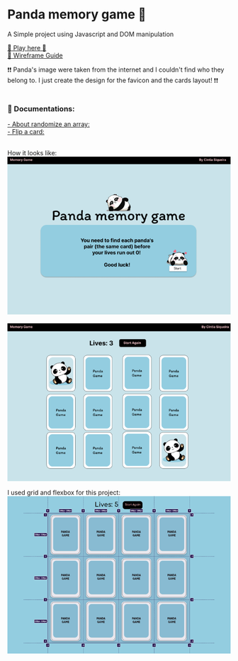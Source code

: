 # Panda memory game 🐼

A Simple project using Javascript and DOM manipulation</br>

[ 🐼 Play here 🐼 ](https://panda-memory-game.netlify.app/)</br>
[🐼 Wireframe Guide](https://www.figma.com/file/8SV7C1J2lfjkU2f63Xad1g/Mamory-Game?node-id=0%3A1)</br>

❗❗ Panda's image were taken from the internet and I couldn't find who they belong to. I just create the design for the favicon and the cards layout! ❗❗ </br></br>

### 📑 Documentations:

[ - About randomize an array:](https://flaviocopes.com/how-to-shuffle-array-javascript/)</br>
[- Flip a card:](https://www.w3schools.com/howto/howto_css_flip_card.asp)
</br></br>

How it looks like:</br>
![Alt text](images/starting-page.png?raw=true "Welcome to the game page")</br></br>
![Alt text](images/page2.png?raw=true "Game page")

I used grid and flexbox for this project:</br>
![Alt text](images/grid.png?raw=true "How grid works")
